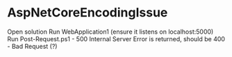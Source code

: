 # AspNetCoreEncodingIssue

Open solution
Run WebApplication1 (ensure it listens on localhost:5000)
Run Post-Request.ps1 - 500 Internal Server Error is returned, should be 400 - Bad Request (?)
